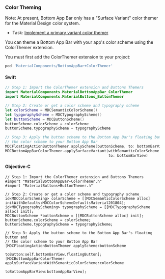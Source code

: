 ### Color Theming

Note: At present, Bottom App Bar only has a "Surface Variant" color themer for the Material Design color
system.

- Task: [Implement a primary variant color
  themer](https://github.com/material-components/material-components-ios/issues/3929)

You can theme a Bottom App Bar with your app's color scheme using the ColorThemer extension.

You must first add the ColorThemer extension to your project:

```ruby
pod 'MaterialComponents/BottomAppBar+ColorThemer'
```

<!--<div class="material-code-render" markdown="1">-->
#### Swift
```swift
// Step 1: Import the ColorThemer extension and Buttons Themers
import MaterialComponents.MaterialBottomAppBar_ColorThemer
import MaterialComponents.MaterialButtons_ButtonThemer

// Step 2: Create or get a color scheme and typography scheme
let colorScheme = MDCSemanticColorScheme()
let typgoraphyScheme = MDCTypographyScheme()
let buttonScheme = MDCButtonScheme()
buttonScheme.colorScheme = colorScheme
buttonScheme.typographyScheme = typographyScheme

// Step 3: Apply the button scheme to the Bottom App Bar's floating button and
// the color scheme to your Bottom App Bar
MDCFloatingActionButtonThemer.applyScheme(buttonScheme, to: bottomBarView.floatingButton)
MDCBottomAppBarColorThemer.applySurfaceVariant(withSemanticColorScheme: colorScheme,
                                               to: bottomBarView)
```

#### Objective-C

```objc
// Step 1: Import the ColorThemer extension and Buttons Themers
#import "MaterialBottomAppBar+ColorThemer.h"
#import "MaterialButtons+ButtonThemer.h"

// Step 2: Create or get a color scheme and typography scheme
id<MDCColorScheming> colorScheme = [[MDCSemanticColorScheme alloc] initWithDefaults:MDCColorSchemeDefaultsMaterial201804];
id<MDCTypographyScheming> typographyScheme = [[MDCTypographyScheme alloc] init];
MDCButtonScheme *buttonScheme = [[MDCButtonScheme alloc] init];
buttonScheme.colorScheme = colorScheme;
buttonScheme.typographyScheme = typographyScheme;

// Step 3: Apply the button scheme to the Bottom App Bar's floating button and
// the color scheme to your Bottom App Bar
[MDCFloatingActionButtonThemer applyScheme:buttonScheme
                                  toButton:self.bottomBarView.floatingButton];
[MDCBottomAppBarColorThemer applySurfaceVariantWithSemanticColorScheme:colorScheme
                                                    toBottomAppBarView:bottomAppBarView];
```
<!--</div>-->

